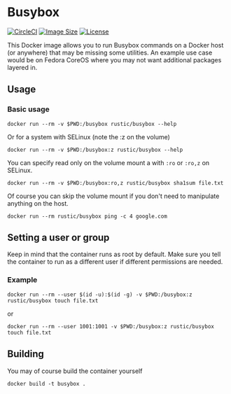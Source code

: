 # Busybox

[![CircleCI](https://dl.circleci.com/status-badge/img/gh/rustic/busybox/tree/master.svg?style=shield)](https://dl.circleci.com/status-badge/redirect/gh/rustic/busybox/tree/master)
[![Image Size](https://img.shields.io/docker/image-size/rustic/busybox/latest)](https://hub.docker.com/repository/docker/rustic/busybox)
[![License](https://img.shields.io/github/license/rustic/busybox)](https://hub.docker.com/repository/docker/rustic/busybox)

This Docker image allows you to run Busybox commands on a Docker host (or anywhere) that may be missing some utilities. An example use case would be on Fedora CoreOS where you may not want additional packages layered in.

## Usage

### Basic usage

`docker run --rm -v $PWD:/busybox rustic/busybox --help`

Or for a system with SELinux (note the :z on the volume)

`docker run --rm -v $PWD:/busybox:z rustic/busybox --help`

You can specify read only on the volume mount a with `:ro` or `:ro,z` on SELinux.

`docker run --rm -v $PWD:/busybox:ro,z rustic/busybox sha1sum file.txt`

Of course you can skip the volume mount if you don't need to manipulate anything on the host.

`docker run --rm rustic/busybox ping -c 4 google.com`

## Setting a user or group

Keep in mind that the container runs as root by default. Make sure you tell the container to run as a different user if different permissions are needed.

### Example

`docker run --rm --user $(id -u):$(id -g) -v $PWD:/busybox:z rustic/busybox touch file.txt`

or

`docker run --rm --user 1001:1001 -v $PWD:/busybox:z rustic/busybox touch file.txt`

## Building

You may of course build the container yourself

`docker build -t busybox .`
